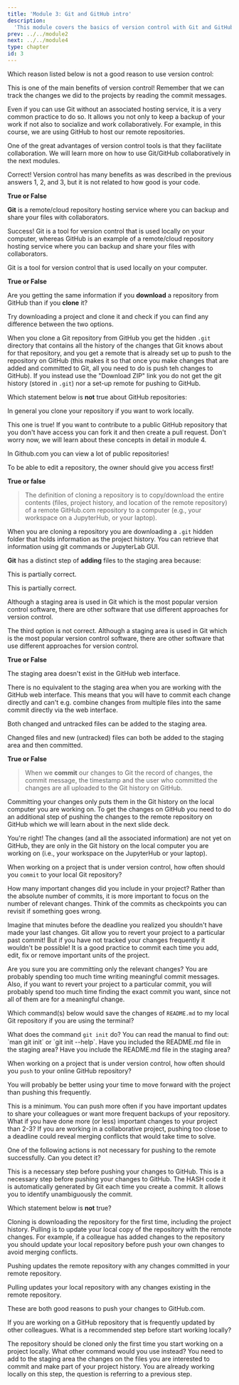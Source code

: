 ```yaml
---
title: 'Module 3: Git and GitHub intro'
description:
  'This module covers the basics of version control with Git and GitHub. ' 
prev: ../../module2 
next: ../../module4
type: chapter
id: 3
---
```


<exercise id="0" title="Module Learning Outcomes" type="slides,video">

<slides source="module3/module3_00" shot="0" start="0:002" end="3:40">
</slides>

</exercise>

<exercise id="1" title="What is version control, and why should I use it?" type="slides,video">

<slides source="module3/module3_01" shot="0" start="0:002" end="3:40">
</slides>

</exercise>

<exercise id='2' title="✍️ Practice: What is the difference between Git and GitHub?">

Which reason listed below is not a good reason to use version control:

<choice id='1'>
<opt text='Version control tools provide transparency on how a project evolved by tracking the history of documents, and who made what changes to those documents.'>

This is one of the main benefits of version control! Remember that we can track the changes we did to the projects by reading the commit messages.

</opt>

<opt text='Version control tools usually include a remote/cloud repository hosting service that can act as a backup of your local files (i.e., the files on your computer).'>

Even if you can use Git without an associated hosting service, it is a very common practice to do so. It allows you not only to keep a backup of your work if not also to socialize and work collaboratively. For example, in this course, we are using GitHub to host our remote repositories.

</opt>
<opt text='In practice, most data science projects involve collaboration on documents that contain code (e.g., Jupyter notebooks), and version control tools facilitate collaboration on such documents.'>

One of the great advantages of version control tools is that they facilitate collaboration. We will learn more on how to use Git/GitHub collaboratively in the next modules.

</opt>

<opt text='Version control tools check the accuracy of your code.' correct='true'>

Correct! Version control has many benefits as was described in the previous answers 1, 2, and 3, but it is not related to how good is your code. 

</opt>

</choice>

**True or False**

**Git** is a remote/cloud repository hosting service where you can backup and share your files with collaborators.

<choice id='2'>
<opt text='True'>

Success! Git is a tool for version control that is used locally on your computer, whereas GitHub is an example of a remote/cloud repository hosting service where you can backup and share your files with collaborators.

</opt>
<opt text='False' correct='true'>

Git is a tool for version control that is used locally on your computer.

</opt>
</choice>

**True or False**

Are you getting the same information if you **download** a repository from GitHub than if you **clone** it?

<choice id='3'>
<opt text='True'>

Try downloading a project and clone it and check if you can find any difference between the two options.

</opt>
<opt text='False' correct='true'>

When you clone a Git repository from GitHub you get the hidden `.git` directory that contains all the history of the changes that Git knows about for that repository, and you get a remote that is already set up to push to the repository on GitHub (this makes it so that once you make changes that are added and committed to Git, all you need to do is push teh changes to GitHub). If you instead use the "Download ZIP" link you do not get the git history (stored in `.git`) nor a set-up remote for pushing to GitHub.

</opt>
</choice>
</exercise>

<exercise id='3' title="Version control repositories"  type='slides, video'>
<slides source='module3/module3_02' shot='0' start='3:42' end='4:35'> </slides>
</exercise>

<exercise id='4' title='✍️ Practice: Cloning a GitHub repo'>

Which statement below is **not** true about GitHub repositories: 

<choice id='1'>
<opt text='Immediately after a repository is created on GitHub.com using the website, the repository exists only on GitHub.com and does not exist on your computer (i.e., you need to do something to get a copy of it on your computer).' >

In general you clone your repository if you want to work locally.

</opt>
<opt text='Only the creator of GitHub repository, and people the creator specify, can edit the files in the repository. This is true even when the repository is public.'>

This one is true! If you want to contribute to a public GitHub repository that you don't have access you can fork it and then create a pull request. Don't worry now, we will learn about these concepts in detail in module 4.

</opt>
<opt text='If the repository is public, anyone on the web can view it.' >

In Github.com you can view a lot of public repositories!

</opt>
<opt text='If the repository is public, anyone on the web can edit it.' correct='true' >

To be able to edit a repository, the owner should give you access first!

</opt>
</choice>

**True or false**

> The definition of cloning a repository is to copy/download the entire contents (files, project history, and location of the remote repository) of a remote GitHub.com repository to a computer (e.g., your workspace on a JupyterHub, or your laptop).

<choice id='2'>
<opt text='True' correct='true'>
</opt>
<opt text='False'>

When you are cloning a repository you are downloading a <code>.git</code> hidden folder that holds information as the project history. You can retrieve that information using git commands or JupyterLab GUI.

</opt>
</choice>
</exercise>

<exercise id='5' title="The staging area"  type='slides, video'>
<slides source='module3/module3_03' shot='0' start='3:42' end='4:35'> </slides>
</exercise>

<exercise id='6' title='✍️ Practice: What can an empty area on your local computer be used for?'>

**Git** has a distinct step of **adding** files to the staging area because:

<choice id=1>
<opt text='Not all changes we make (i.e., files we create or edit) are ones that we want to push to our remote GitHub repository.'>

This is partially correct.

</opt>
<opt text='It allows us to edit multiple files at once, but associate particular commit messages with those modifications (so that the commit messages can more specifically reflect the changes that were made).'>

This is partially correct.

</opt>
<opt text='This is technically required of all version control software.'>

Although a staging area is used in Git which is the most popular version control software, there are other software that use different approaches for version control.

</opt>
<opt text='Both the first and the third options are correct.'>

The third option is not correct. Although a staging area is used in Git which is the most popular version control software, there are other software that use different approaches for version control.

</opt>
<opt text='Both the first and the second options are correct.' correct='true'>

</opt>
</choice>

**True or False**

The staging area doesn't exist in the GitHub web interface.

<choice id=2>
<opt text='True' correct='true'>
</opt>
<opt text='False'>

There is no equivalent to the staging area when you are working with the GitHub web interface. This means that you will have to commit each change directly and can't e.g. combine changes from multiple files into the same commit directly via the web interface.

</opt>
</choice>

Both changed and untracked files can be added to the staging area.

<choice id=3>
<opt text='True' correct='true'>
</opt>
<opt text='False'>

Changed files and new (untracked) files can both be added to the staging area and then committed.

</opt>
</choice>

</exercise>

<exercise id='7' title='Committing changes to a local repository' type='slides, video'>
<slides source='module3/module3_04' shot='0' start='3:42' end='4:35'> </slides>
</exercise>

<exercise id='8' title='✍️ Practice: A commit in a bottle'>

**True or False**

> When we **commit** our changes to Git the record of changes, the commit message, the timestamp and the user who committed the changes are all uploaded to the Git history on GitHub.

<choice id='1'>
<opt text='True'>

Committing your changes only puts them in the Git history on the local computer you are working on. To get the changes on GitHub you need to do an additional step of pushing the changes to the remote repository on GitHub which we will learn about in the next slide deck.

</opt>
<opt text='False' correct='true'>

You're right! The changes (and all the associated information) are not yet on GitHub, they are only in the Git history on the local computer you are working on (i.e., your workspace on the JupyterHub or your laptop).

</opt>
</choice>

When working on a project that is under version control, how often should you `commit` to your local Git repository?

<choice id='2'>
<opt text='After every new unit/addition/fix you add to the project' correct='true'>
</opt>
<opt text='2-3 times'>

How many important changes did you include in your project? Rather than the absolute number of commits, it is more important to focus on the number of relevant changes. Think of the commits as checkpoints you can revisit if something goes wrong.

</opt>
<opt text='Only once, shortly before the deadline'>

Imagine that minutes before the deadline you realized you shouldn't have made your last changes. Git allow you to revert your project to a particular past commit! But if you have not tracked your changes frequently it wouldn't be possible! It is a good practice to commit each time you add, edit, fix or remove important units of the project.

</opt>
<opt text='Obsessively, like every 5 minutes'>

Are you sure you are committing only the relevant changes? You are probably spending too much time writing meaningful commit messages. Also, if you want to revert your project to a particular commit, you will probably spend too much time finding the exact commit you want, since not all of them are for a meaningful change.

</opt>
</choice>

Which command(s) below would save the changes of `README.md` to my local Git repository if you are using the terminal? 

<choice id='3'>
<opt text='<code>git init README.md</code> and <code>git commit -m "Add authors and copyright"</code>' >
What does the command <code>git init</code> do? You can read the manual to find out: `man git init` or `git init --help`.
</opt>
<opt text='<code>git commit -m "Add authors and copyright"</code>'>
Have you included the README.md file in the staging area?
</opt>
<opt text='<code>git add README.md</code> and <code>git commit -m "Add authors and copyright"</code>'  correct='true'>
</opt>
<opt text='<code>git commit -m README.md "Add authors and copyright"</code>'>
Have you include the README.md file in the staging area?
</opt>
</choice>
</exercise>

<exercise id='9' title='PUSHing changes from a remote repository'  type='slides, video'>
<slides source='module3/module3_05' shot='0' start='3:42' end='4:35'> </slides>
</exercise>

<exercise id='10' title='✍️ Practice: Everything that goes up...'>

When working on a project that is under version control, how often should you `push` to your online GitHub repository?

<choice id=1>
<opt text='Obsessively, like every 5 minutes' >

You will probably be better using your time to move forward with the project than pushing this frequently. 

</opt>
<opt text='At least at the end of every session you work on the project' correct='true'>
This is a minimum. You can push more often if you have important updates to share your colleagues or want more frequent backups of your repository.
</opt>
<opt text='2-3 times'>
What if you have done more (or less) important changes to your project than 2-3?

</opt>
<opt text='Only once, shortly before the deadline'>
If you are working in a collaborative project, pushing too close to a deadline could reveal merging conflicts that would take time to solve.
</opt>
</choice>

One of the following actions is not necessary for pushing to the remote successfully. Can you detect it?

<choice id=2>
<opt text='Add files you want to record changes to the staging area' >
This is a necessary step before pushing your changes to GitHub.

</opt>
<opt text='Commit your changes to record them as part of your project history'>
This is a necessary step before pushing your changes to GitHub.
</opt>

<opt text='Add a hash to your commit to identify it easily'  correct='true'>
The HASH code it is automatically generated by Git each time you create a commit. It allows you to identify unambiguously the commit.

</opt>

</choice>
</exercise>

<exercise id='11' title='PULLing changes from a remote repository'  type='slides, video'>
<slides source='module3/module3_06' shot='0' start='3:42' end='4:35'> </slides>
</exercise>

<exercise id='12' title='✍️ Practice: ...has to come down (with changes)'>

Which statement below is **not** true?

<choice id=3>
<opt text='Cloning and pulling a GitHub repository are the exact same thing.' correct='true'>

Cloning is downloading the repository for the first time, including the project history. Pulling is to update your local copy of the repository with the remote changes. For example, if a colleague has added changes to the repository you should update your local repository before push your own changes to avoid merging conflicts.

</opt>
<opt text='Pushing with Git is the act of sending changes that were committed to Git to a remote repository, for example, on GitHub.com.'>

Pushing updates the remote repository with any changes committed in your remote repository.
</opt>
<opt text='Pulling with Git is the act of collecting changes that exists in a remote repository, for example, on GitHub.com, that do not yet exist on the local computer you are working on'>

Pulling updates your local repository with any changes existing in the remote repository.
</opt>
<opt text='You should push your work to GitHub anytime you want to share your work with others, or when you finish a work session and want to back up your work.'>

These are both good reasons to push your changes to GitHub.com.
</opt>
</choice>


If you are working on a GitHub repository that is frequently updated by other colleagues. What is a recommended step before start working locally?


<choice id=4>

<opt text='Clone the repository again to be updated with their changes'>
The repository should be cloned only the first time you start working on a project locally. What other command would you use instead?
</opt>
<opt text='Stage the files you are interested to work on'>
You need to add to the staging area the changes on the files you are interested to commit and make part of your project history. You are already working locally on this step, the question is referring to a previous step.
</opt>
<opt text='Pull the remote changes to your computer' correct='true'>
</opt>
</choice>
</exercise>

<exercise id="13" title="What did we just learned?" type="slides,video">

<slides source="module3/module3_end" shot="0" start="0:002" end="3:40">
</slides>

</exercise>
